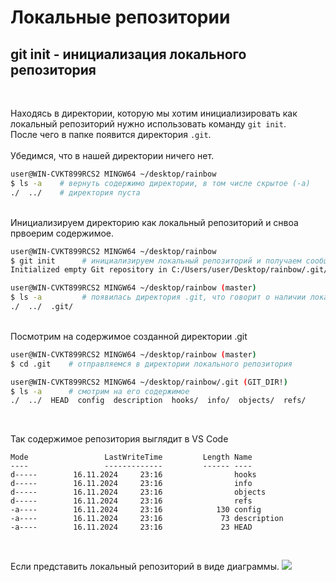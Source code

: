 # Локальные репозитории
## git init - инициализация локального репозитория
<br>

Находясь в директории, которую мы хотим инициализировать как локальный репозиторий нужно использовать команду ```git init```.  
После чего в папке появится директория ```.git```.  
<br>
Убедимся, что в нашей директории ничего нет.  

```bash
user@WIN-CVKT899RCS2 MINGW64 ~/desktop/rainbow
$ ls -a    # вернуть содержимо директории, в том числе скрытое (-а)
./  ../    # директория пуста
```
<br>
Инициализируем директорию как локальный репозиторий и снвоа првоерим содержимое.  

```bash
user@WIN-CVKT899RCS2 MINGW64 ~/desktop/rainbow
$ git init      # инициализируем локальный репозиторий и получаем сообщение об успешном выполнении 
Initialized empty Git repository in C:/Users/user/Desktop/rainbow/.git/

user@WIN-CVKT899RCS2 MINGW64 ~/desktop/rainbow (master)
$ ls -a         # появилась директория .git, что говорит о наличии локального репозитория (скрыт)
./  ../  .git/

```
<br>
Посмотрим на содержимое созданной директории .git

```bash
user@WIN-CVKT899RCS2 MINGW64 ~/desktop/rainbow (master)
$ cd .git    # отправляемся в директории локального репозитория

user@WIN-CVKT899RCS2 MINGW64 ~/desktop/rainbow/.git (GIT_DIR!)
$ ls -a      # смотрим на его содержимое
./  ../  HEAD  config  description  hooks/  info/  objects/  refs/

```
<br>

Так содержимое репозитория выглядит в VS Code
```
Mode                 LastWriteTime         Length Name
----                 -------------         ------ ----
d-----        16.11.2024     23:16                hooks
d-----        16.11.2024     23:16                info
d-----        16.11.2024     23:16                objects
d-----        16.11.2024     23:16                refs
-a----        16.11.2024     23:16            130 config
-a----        16.11.2024     23:16             73 description
-a----        16.11.2024     23:16             23 HEAD
```
<br>

Если представить локальный репозиторий в виде диаграммы.
![](resources/images/d_1.jpg)

